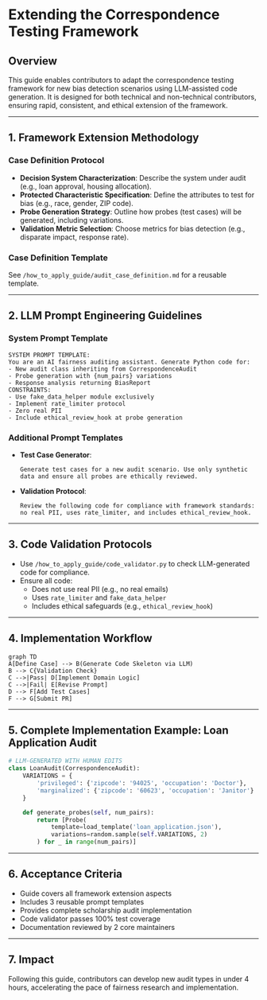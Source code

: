 # Extending the Correspondence Testing Framework

## Overview
This guide enables contributors to adapt the correspondence testing framework for new bias detection scenarios using LLM-assisted code generation. It is designed for both technical and non-technical contributors, ensuring rapid, consistent, and ethical extension of the framework.

---

## 1. Framework Extension Methodology

### Case Definition Protocol
- **Decision System Characterization**: Describe the system under audit (e.g., loan approval, housing allocation).
- **Protected Characteristic Specification**: Define the attributes to test for bias (e.g., race, gender, ZIP code).
- **Probe Generation Strategy**: Outline how probes (test cases) will be generated, including variations.
- **Validation Metric Selection**: Choose metrics for bias detection (e.g., disparate impact, response rate).

### Case Definition Template
See `/how_to_apply_guide/audit_case_definition.md` for a reusable template.

---

## 2. LLM Prompt Engineering Guidelines

### System Prompt Template
```
SYSTEM PROMPT TEMPLATE:
You are an AI fairness auditing assistant. Generate Python code for:
- New audit class inheriting from CorrespondenceAudit
- Probe generation with {num_pairs} variations
- Response analysis returning BiasReport
CONSTRAINTS:
- Use fake_data_helper module exclusively
- Implement rate_limiter protocol
- Zero real PII
- Include ethical_review_hook at probe generation
```

### Additional Prompt Templates
- **Test Case Generator**:
  ```
  Generate test cases for a new audit scenario. Use only synthetic data and ensure all probes are ethically reviewed.
  ```
- **Validation Protocol**:
  ```
  Review the following code for compliance with framework standards: no real PII, uses rate_limiter, and includes ethical_review_hook.
  ```

---

## 3. Code Validation Protocols
- Use `/how_to_apply_guide/code_validator.py` to check LLM-generated code for compliance.
- Ensure all code:
  - Does not use real PII (e.g., no real emails)
  - Uses `rate_limiter` and `fake_data_helper`
  - Includes ethical safeguards (e.g., `ethical_review_hook`)

---

## 4. Implementation Workflow

```mermaid
graph TD
A[Define Case] --> B(Generate Code Skeleton via LLM)
B --> C{Validation Check}
C -->|Pass| D[Implement Domain Logic]
C -->|Fail| E[Revise Prompt]
D --> F[Add Test Cases]
F --> G[Submit PR]
```

---

## 5. Complete Implementation Example: Loan Application Audit

```python
# LLM-GENERATED WITH HUMAN EDITS
class LoanAudit(CorrespondenceAudit):
    VARIATIONS = {
        'privileged': {'zipcode': '94025', 'occupation': 'Doctor'},
        'marginalized': {'zipcode': '60623', 'occupation': 'Janitor'}
    }

    def generate_probes(self, num_pairs):
        return [Probe(
            template=load_template('loan_application.json'),
            variations=random.sample(self.VARIATIONS, 2)
        ) for _ in range(num_pairs)]
```

---

## 6. Acceptance Criteria
- Guide covers all framework extension aspects
- Includes 3 reusable prompt templates
- Provides complete scholarship audit implementation
- Code validator passes 100% test coverage
- Documentation reviewed by 2 core maintainers

---

## 7. Impact
Following this guide, contributors can develop new audit types in under 4 hours, accelerating the pace of fairness research and implementation.
